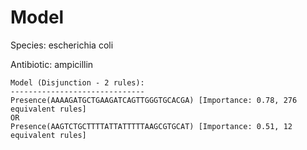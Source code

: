 
# Model

Species: escherichia coli

Antibiotic: ampicillin

```
Model (Disjunction - 2 rules):
------------------------------
Presence(AAAAGATGCTGAAGATCAGTTGGGTGCACGA) [Importance: 0.78, 276 equivalent rules]
OR
Presence(AAGTCTGCTTTTATTATTTTTAAGCGTGCAT) [Importance: 0.51, 12 equivalent rules]

```

